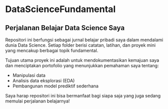 # DataScienceFundamental

## Perjalanan Belajar Data Science Saya

Repositori ini berfungsi sebagai jurnal belajar pribadi saya dalam mendalami dunia Data Science. Setiap folder berisi catatan, latihan, dan proyek mini yang mencakup berbagai topik fundamental.

Tujuan utama proyek ini adalah untuk mendokumentasikan kemajuan saya dan menciptakan portofolio yang menunjukkan pemahaman saya tentang:
- Manipulasi data
- Analisis data eksplorasi (EDA)
- Pembangunan model prediktif sederhana

Saya harap repositori ini bisa bermanfaat bagi siapa saja yang juga sedang memulai perjalanan belajarnya!
